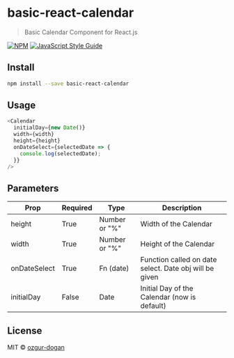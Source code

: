 # basic-react-calendar

> Basic Calendar Component for React.js

[![NPM](https://img.shields.io/npm/v/basic-react-calendar.svg)](https://www.npmjs.com/package/basic-react-calendar) [![JavaScript Style Guide](https://img.shields.io/badge/code_style-standard-brightgreen.svg)](https://standardjs.com)

## Install

```bash
npm install --save basic-react-calendar
```

## Usage

```javascript
<Calendar
  initialDay={new Date()}
  width={width}
  height={height}
  onDateSelect={selectedDate => {
    console.log(selectedDate);
  }}
/>
```

## Parameters

| Prop              | Required | Type          | Description                                            |
| ----------------- | -------- | ------------- | ------------------------------------------------------ |
| height            | True     | Number or "%" | Width of the Calendar                                  |
| width             | True     | Number or "%" | Height of the Calendar                                 |
| onDateSelect      | True     | Fn (date)     | Function called on date select. Date obj will be given |
| initialDay        | False    | Date          | Initial Day of the Calendar (now is default)           |

## License

MIT © [ozgur-dogan](https://github.com/ozgur-dogan)
